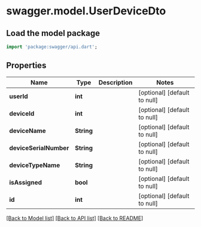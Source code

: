 # swagger.model.UserDeviceDto

## Load the model package
```dart
import 'package:swagger/api.dart';
```

## Properties
Name | Type | Description | Notes
------------ | ------------- | ------------- | -------------
**userId** | **int** |  | [optional] [default to null]
**deviceId** | **int** |  | [optional] [default to null]
**deviceName** | **String** |  | [optional] [default to null]
**deviceSerialNumber** | **String** |  | [optional] [default to null]
**deviceTypeName** | **String** |  | [optional] [default to null]
**isAssigned** | **bool** |  | [optional] [default to null]
**id** | **int** |  | [optional] [default to null]

[[Back to Model list]](../README.md#documentation-for-models) [[Back to API list]](../README.md#documentation-for-api-endpoints) [[Back to README]](../README.md)


